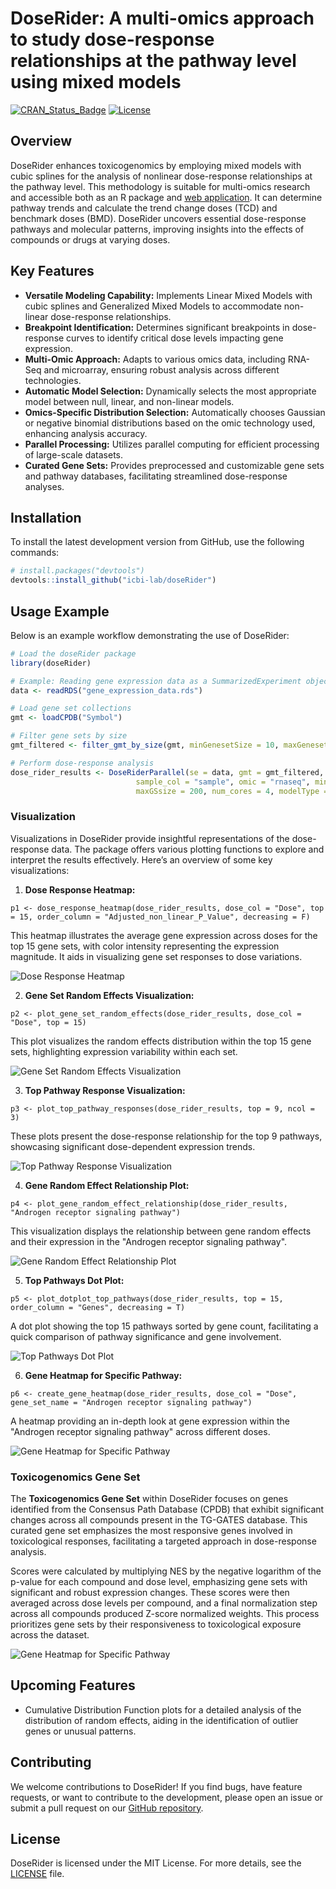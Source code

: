 # DoseRider: A multi-omics approach to study dose-response relationships at the pathway level using mixed models

[![CRAN_Status_Badge](https://www.r-pkg.org/badges/version/doseRider)](https://cran.r-project.org/package=doseRider)
[![License](https://img.shields.io/badge/License-MIT-blue.svg)](https://opensource.org/licenses/MIT)

## Overview

DoseRider enhances toxicogenomics by employing mixed models with cubic splines for the analysis of nonlinear dose-response relationships at the pathway level. This methodology is suitable for multi-omics research and accessible both as an R package and [web application](https://doserider.i-med.ac.at/). It can determine pathway trends and calculate the trend change doses (TCD) and benchmark doses (BMD). DoseRider uncovers essential dose-response pathways and molecular patterns, improving insights into the effects of compounds or drugs at varying doses.

## Key Features

- **Versatile Modeling Capability:** Implements Linear Mixed Models with cubic splines and Generalized Mixed Models to accommodate non-linear dose-response relationships.
- **Breakpoint Identification:** Determines significant breakpoints in dose-response curves to identify critical dose levels impacting gene expression.
- **Multi-Omic Approach:** Adapts to various omics data, including RNA-Seq and microarray, ensuring robust analysis across different technologies.
- **Automatic Model Selection:** Dynamically selects the most appropriate model between null, linear, and non-linear models.
- **Omics-Specific Distribution Selection:** Automatically chooses Gaussian or negative binomial distributions based on the omic technology used, enhancing analysis accuracy.
- **Parallel Processing:** Utilizes parallel computing for efficient processing of large-scale datasets.
- **Curated Gene Sets:** Provides preprocessed and customizable gene sets and pathway databases, facilitating streamlined dose-response analyses.

## Installation

To install the latest development version from GitHub, use the following commands:

```R
# install.packages("devtools")
devtools::install_github("icbi-lab/doseRider")
```

## Usage Example

Below is an example workflow demonstrating the use of DoseRider:

```R
# Load the doseRider package
library(doseRider)

# Example: Reading gene expression data as a SummarizedExperiment object
data <- readRDS("gene_expression_data.rds")

# Load gene set collections
gmt <- loadCPDB("Symbol")

# Filter gene sets by size
gmt_filtered <- filter_gmt_by_size(gmt, minGenesetSize = 10, maxGenesetSize = 50)

# Perform dose-response analysis
dose_rider_results <- DoseRiderParallel(se = data, gmt = gmt_filtered, dose_col = "dose", 
                            sample_col = "sample", omic = "rnaseq", minGSsize = 10, 
                            maxGSsize = 200, num_cores = 4, modelType = "LMM")
```

### Visualization

Visualizations in DoseRider provide insightful representations of the dose-response data. The package offers various plotting functions to explore and interpret the results effectively. Here’s an overview of some key visualizations:

1. **Dose Response Heatmap:**

```{r}
p1 <- dose_response_heatmap(dose_rider_results, dose_col = "Dose", top = 15, order_column = "Adjusted_non_linear_P_Value", decreasing = F)
```

This heatmap illustrates the average gene expression across doses for the top 15 gene sets, with color intensity representing the expression magnitude. It aids in visualizing gene set responses to dose variations.

![Dose Response Heatmap](./plots/plot1.jpeg)

2. **Gene Set Random Effects Visualization:**

```{r}
p2 <- plot_gene_set_random_effects(dose_rider_results, dose_col = "Dose", top = 15)
```

This plot visualizes the random effects distribution within the top 15 gene sets, highlighting expression variability within each set.

![Gene Set Random Effects Visualization](./plots/plot2.jpeg)

3. **Top Pathway Response Visualization:**

```{r}
p3 <- plot_top_pathway_responses(dose_rider_results, top = 9, ncol = 3)
```

These plots present the dose-response relationship for the top 9 pathways, showcasing significant dose-dependent expression trends.

![Top Pathway Response Visualization](./plots/plot3.jpeg)

4. **Gene Random Effect Relationship Plot:**

```{r}
p4 <- plot_gene_random_effect_relationship(dose_rider_results, "Androgen receptor signaling pathway")
```

This visualization displays the relationship between gene random effects and their expression in the "Androgen receptor signaling pathway".

![Gene Random Effect Relationship Plot](./plots/plot4.jpeg)

5. **Top Pathways Dot Plot:**

```{r}
p5 <- plot_dotplot_top_pathways(dose_rider_results, top = 15, order_column = "Genes", decreasing = T)
```

A dot plot showing the top 15 pathways sorted by gene count, facilitating a quick comparison of pathway significance and gene involvement.

![Top Pathways Dot Plot](./plots/plot5.jpeg)

6. **Gene Heatmap for Specific Pathway:**

```{r}
p6 <- create_gene_heatmap(dose_rider_results, dose_col = "Dose", gene_set_name = "Androgen receptor signaling pathway")
```

A heatmap providing an in-depth look at gene expression within the "Androgen receptor signaling pathway" across different doses.

![Gene Heatmap for Specific Pathway](./plots/plot6.jpeg)

### Toxicogenomics Gene Set

The **Toxicogenomics Gene Set** within DoseRider focuses on genes identified from the Consensus Path Database (CPDB) that exhibit significant changes across all compounds present in the TG-GATES database. This curated gene set emphasizes the most responsive genes involved in toxicological responses, facilitating a targeted approach in dose-response analysis.

Scores were calculated by multiplying NES by the negative logarithm of the p-value for each compound and dose level, emphasizing gene sets with significant and robust expression changes. These scores were then averaged across dose levels per compound, and a final normalization step across all compounds produced Z-score normalized weights. This process prioritizes gene sets by their responsiveness to toxicological exposure across the dataset.

![Gene Heatmap for Specific Pathway](./plots/HeatmapHighResponsive.jpeg)

## Upcoming Features

- Cumulative Distribution Function plots for a detailed analysis of the distribution of random effects, aiding in the identification of outlier genes or unusual patterns.

## Contributing

We welcome contributions to DoseRider! If you find bugs, have feature requests, or want to contribute to the development, please open an issue or submit a pull request on our [GitHub repository](https://github.com/icbi-lab/doseRider).

## License

DoseRider is licensed under the MIT License. For more details, see the [LICENSE](LICENSE) file.
